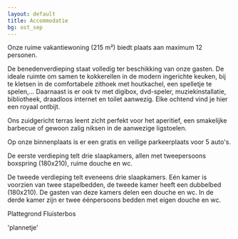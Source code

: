 ```yaml
---
layout: default
title: Accommodatie
bg: ost_sep
---
```


Onze ruime vakantiewoning (215 m²) biedt plaats aan maximum 12 personen.

De benedenverdieping staat volledig ter beschikking van onze gasten. De ideale ruimte om samen te kokkerellen in de modern ingerichte keuken, bij te kletsen in de comfortabele zithoek met houtkachel, een spelletje te spelen,... Daarnaast is er ook tv met digibox, dvd-speler, muziekinstallatie, bibliotheek, draadloos internet en toilet aanwezig. 
Elke ochtend vind je hier een royaal ontbijt.

Ons zuidgericht terras leent zicht perfekt voor het aperitief, een smakelijke barbecue of gewoon zalig niksen in de aanwezige ligstoelen.

Op onze binnenplaats is er een gratis en veilige parkeerplaats voor 5 auto's.

De eerste verdieping telt drie slaapkamers, allen met tweepersoons boxspring (180x210), ruime douche en wc.

De tweede verdieping telt eveneens drie slaapkamers. Eén kamer is voorzien van twee stapelbedden, de tweede kamer heeft een dubbelbed (180x210). De gasten van deze kamers delen een douche en wc. 
In de derde kamer zijn er twee éénpersoons bedden met eigen douche en wc.

Plattegrond Fluisterbos

'plannetje'
